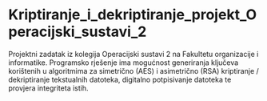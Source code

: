 # Kriptiranje_i_dekriptiranje_projekt_Operacijski_sustavi_2
Projektni zadatak iz kolegija Operacijski sustavi 2 na Fakultetu organizacije i informatike. Programsko rješenje ima mogućnost generiranja ključeva korištenih u algoritmima za simetrično (AES) i asimetrično (RSA) kriptiranje / dekriptiranje tekstualnih datoteka, digitalno potpisivanje datoteka te provjera integriteta istih.
